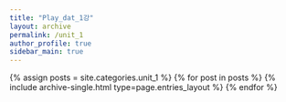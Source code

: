 ```yaml
---
title: "Play_dat_1강"
layout: archive
permalink: /unit_1
author_profile: true
sidebar_main: true
---
```




{% assign posts = site.categories.unit_1 %}
{% for post in posts %} {% include archive-single.html type=page.entries_layout %} {% endfor %}
